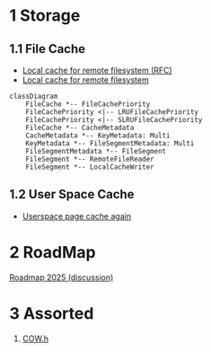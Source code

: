 
# 1 Storage

## 1.1 File Cache

* [Local cache for remote filesystem (RFC)](https://github.com/ClickHouse/ClickHouse/issues/28961)
* [Local cache for remote filesystem](https://github.com/ClickHouse/ClickHouse/pull/33717)

```mermaid
classDiagram
    FileCache *-- FileCachePriority
    FileCachePriority <|-- LRUFileCachePriority
    FileCachePriority <|-- SLRUFileCachePriority
    FileCache *-- CacheMetadata
    CacheMetadata *-- KeyMetadata: Multi
    KeyMetadata *-- FileSegmentMetadata: Multi
    FileSegmentMetadata *-- FileSegment
    FileSegment *-- RemoteFileReader
    FileSegment *-- LocalCacheWriter
```

## 1.2 User Space Cache

* [Userspace page cache again](https://github.com/ClickHouse/ClickHouse/pull/60552)

# 2 RoadMap

[Roadmap 2025 (discussion)](https://github.com/ClickHouse/ClickHouse/issues/74046)

# 3 Assorted

1. [COW.h](https://github.com/ClickHouse/ClickHouse/blob/master/src/Common/COW.h)
